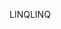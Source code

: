 <span data-ttu-id="0185d-101">LINQ</span><span class="sxs-lookup"><span data-stu-id="0185d-101">LINQ</span></span>